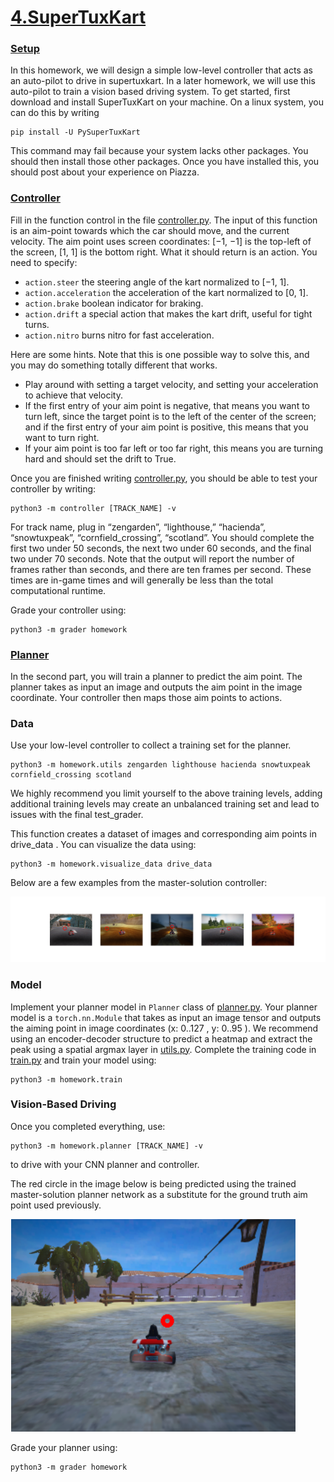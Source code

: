 # <ins>4.SuperTuxKart</ins>

### <ins>Setup</ins>
In this homework, we will design a simple low-level controller that acts as an auto-pilot to 
drive in supertuxkart. In a later homework, we will use this auto-pilot to train a vision 
based driving system. To get started, first download and install SuperTuxKart on your 
machine. On a linux system, you can do this by writing

    pip install -U PySuperTuxKart

This command may fail because your system lacks other packages. You should then install 
those other packages. Once you have installed this, you should post about your experience on 
Piazza.

### <ins>Controller</ins>
Fill in the function control in the file [controller.py](homework/controller.py). The input of this function is an 
aim-point towards which the car should move, and the current velocity. The aim point uses 
screen coordinates: [−1, −1] is the top-left of the screen, [1, 1] is the bottom right.
What it should return is an action. You need to specify:
* `action.steer` the steering angle of the kart normalized to [−1, 1].
* `action.acceleration` the acceleration of the kart normalized to [0, 1].
* `action.brake` boolean indicator for braking.
* `action.drift` a special action that makes the kart drift, useful for tight turns.
* `action.nitro` burns nitro for fast acceleration.

Here are some hints. Note that this is one possible way to solve this, and you may do something totally different that works.
* Play around with setting a target velocity, and setting your acceleration to achieve that velocity.
* If the first entry of your aim point is negative, that means you want to turn left, since the target point is to the left of the center of the screen; and if the first entry of your aim point is positive, this means that you want to turn right.
* If your aim point is too far left or too far right, this means you are turning hard and should set the drift to True.

Once you are finished writing [controller.py](code/homework/controller.py), you should be able to test
your controller by writing:

    python3 -m controller [TRACK_NAME] -v

For track name, plug in “zengarden”, “lighthouse,” “hacienda”, 
“snowtuxpeak”, “cornfield_crossing”, “scotland”. You should complete the 
first two under 50 seconds, the next two under 60 seconds, and the final 
two under 70 seconds. Note that the output will report the 
number of frames rather than seconds, and there are ten frames per 
second. These times are in-game times and will generally be less than 
the total computational runtime.

Grade your controller using:

    python3 -m grader homework

### <ins>Planner</ins>
In the second part, you will train a planner to predict the aim point. 
The planner takes as input an image and outputs the aim point in the 
image coordinate. Your controller then maps those aim points to actions.

### Data
Use your low-level controller to collect a training set for the planner.

    python3 -m homework.utils zengarden lighthouse hacienda snowtuxpeak cornfield_crossing scotland

We highly recommend you limit yourself to the above training levels, 
adding additional training levels may create an unbalanced training set 
and lead to issues with the final test_grader.

This function creates a dataset of images and corresponding aim points 
in drive_data . You can visualize the data using:

    python3 -m homework.visualize_data drive_data

Below are a few examples from the master-solution controller:

![Screenshot](pictures/Sample_Data.png)

### Model
Implement your planner model in `Planner` class of [planner.py](homework/planner.py). Your planner model is a `torch.nn.Module` that takes as input an image tensor and outputs the aiming point in image coordinates (x: 0..127 , y: 0..95 ). We recommend using an encoder-decoder structure to predict a heatmap and extract the peak using a spatial argmax layer in [utils.py](homework/utils.py). Complete the training code in [train.py](homework/train) and train your model using: 

    python3 -m homework.train

### Vision-Based Driving
Once you completed everything, use:

    python3 -m homework.planner [TRACK_NAME] -v

to drive with your CNN planner and controller.

The red circle in the image below is being predicted using the trained master-solution planner network as a substitute for the ground truth aim point used previously.

![Screenshot](pictures/red_circle.png)


Grade your planner using:

    python3 -m grader homework

